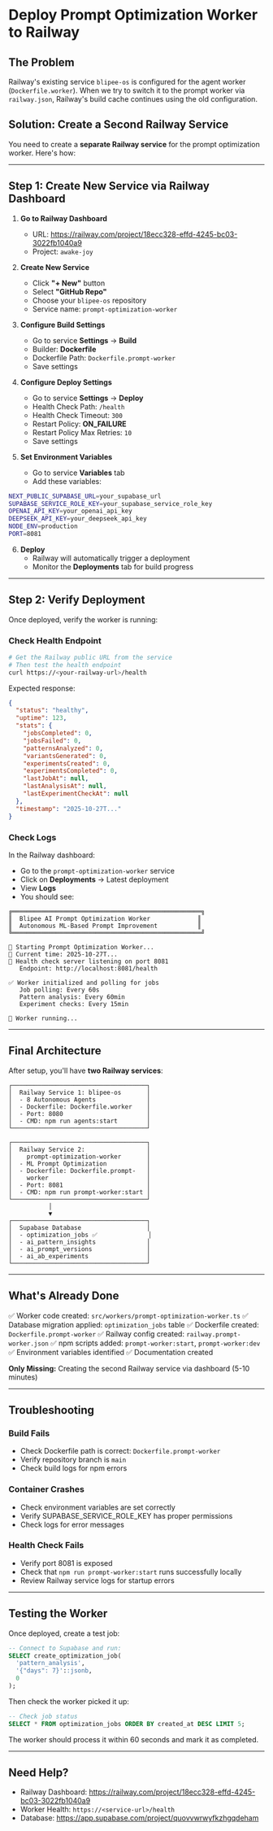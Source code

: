 # Deploy Prompt Optimization Worker to Railway

## The Problem

Railway's existing service `blipee-os` is configured for the agent worker (`Dockerfile.worker`). When we try to switch it to the prompt worker via `railway.json`, Railway's build cache continues using the old configuration.

## Solution: Create a Second Railway Service

You need to create a **separate Railway service** for the prompt optimization worker. Here's how:

---

## Step 1: Create New Service via Railway Dashboard

1. **Go to Railway Dashboard**
   - URL: https://railway.com/project/18ecc328-effd-4245-bc03-3022fb1040a9
   - Project: `awake-joy`

2. **Create New Service**
   - Click **"+ New"** button
   - Select **"GitHub Repo"**
   - Choose your `blipee-os` repository
   - Service name: `prompt-optimization-worker`

3. **Configure Build Settings**
   - Go to service **Settings** → **Build**
   - Builder: **Dockerfile**
   - Dockerfile Path: `Dockerfile.prompt-worker`
   - Save settings

4. **Configure Deploy Settings**
   - Go to service **Settings** → **Deploy**
   - Health Check Path: `/health`
   - Health Check Timeout: `300`
   - Restart Policy: **ON_FAILURE**
   - Restart Policy Max Retries: `10`
   - Save settings

5. **Set Environment Variables**
   - Go to service **Variables** tab
   - Add these variables:

```bash
NEXT_PUBLIC_SUPABASE_URL=your_supabase_url
SUPABASE_SERVICE_ROLE_KEY=your_supabase_service_role_key
OPENAI_API_KEY=your_openai_api_key
DEEPSEEK_API_KEY=your_deepseek_api_key
NODE_ENV=production
PORT=8081
```

6. **Deploy**
   - Railway will automatically trigger a deployment
   - Monitor the **Deployments** tab for build progress

---

## Step 2: Verify Deployment

Once deployed, verify the worker is running:

### Check Health Endpoint

```bash
# Get the Railway public URL from the service
# Then test the health endpoint
curl https://<your-railway-url>/health
```

Expected response:
```json
{
  "status": "healthy",
  "uptime": 123,
  "stats": {
    "jobsCompleted": 0,
    "jobsFailed": 0,
    "patternsAnalyzed": 0,
    "variantsGenerated": 0,
    "experimentsCreated": 0,
    "experimentsCompleted": 0,
    "lastJobAt": null,
    "lastAnalysisAt": null,
    "lastExperimentCheckAt": null
  },
  "timestamp": "2025-10-27T..."
}
```

### Check Logs

In the Railway dashboard:
- Go to the `prompt-optimization-worker` service
- Click on **Deployments** → Latest deployment
- View **Logs**
- You should see:

```
╔════════════════════════════════════════════════════╗
║  Blipee AI Prompt Optimization Worker             ║
║  Autonomous ML-Based Prompt Improvement           ║
╚════════════════════════════════════════════════════╝

🚀 Starting Prompt Optimization Worker...
📅 Current time: 2025-10-27T...
🏥 Health check server listening on port 8081
   Endpoint: http://localhost:8081/health

✅ Worker initialized and polling for jobs
   Job polling: Every 60s
   Pattern analysis: Every 60min
   Experiment checks: Every 15min

🔄 Worker running...
```

---

## Final Architecture

After setup, you'll have **two Railway services**:

```
┌─────────────────────────────────────┐
│  Railway Service 1: blipee-os       │
│  - 8 Autonomous Agents              │
│  - Dockerfile: Dockerfile.worker    │
│  - Port: 8080                       │
│  - CMD: npm run agents:start        │
└─────────────────────────────────────┘

┌─────────────────────────────────────┐
│  Railway Service 2:                 │
│    prompt-optimization-worker       │
│  - ML Prompt Optimization           │
│  - Dockerfile: Dockerfile.prompt-   │
│    worker                           │
│  - Port: 8081                       │
│  - CMD: npm run prompt-worker:start │
└─────────────────────────────────────┘
           │
           ▼
┌─────────────────────────────────────┐
│  Supabase Database                  │
│  - optimization_jobs ✅              │
│  - ai_pattern_insights              │
│  - ai_prompt_versions               │
│  - ai_ab_experiments                │
└─────────────────────────────────────┘
```

---

## What's Already Done

✅ Worker code created: `src/workers/prompt-optimization-worker.ts`
✅ Database migration applied: `optimization_jobs` table
✅ Dockerfile created: `Dockerfile.prompt-worker`
✅ Railway config created: `railway.prompt-worker.json`
✅ npm scripts added: `prompt-worker:start`, `prompt-worker:dev`
✅ Environment variables identified
✅ Documentation created

**Only Missing:** Creating the second Railway service via dashboard (5-10 minutes)

---

## Troubleshooting

### Build Fails
- Check Dockerfile path is correct: `Dockerfile.prompt-worker`
- Verify repository branch is `main`
- Check build logs for npm errors

### Container Crashes
- Check environment variables are set correctly
- Verify SUPABASE_SERVICE_ROLE_KEY has proper permissions
- Check logs for error messages

### Health Check Fails
- Verify port 8081 is exposed
- Check that `npm run prompt-worker:start` runs successfully locally
- Review Railway service logs for startup errors

---

## Testing the Worker

Once deployed, create a test job:

```sql
-- Connect to Supabase and run:
SELECT create_optimization_job(
  'pattern_analysis',
  '{"days": 7}'::jsonb,
  0
);
```

Then check the worker picked it up:

```sql
-- Check job status
SELECT * FROM optimization_jobs ORDER BY created_at DESC LIMIT 5;
```

The worker should process it within 60 seconds and mark it as completed.

---

## Need Help?

- Railway Dashboard: https://railway.com/project/18ecc328-effd-4245-bc03-3022fb1040a9
- Worker Health: `https://<service-url>/health`
- Database: https://app.supabase.com/project/quovvwrwyfkzhgqdeham
